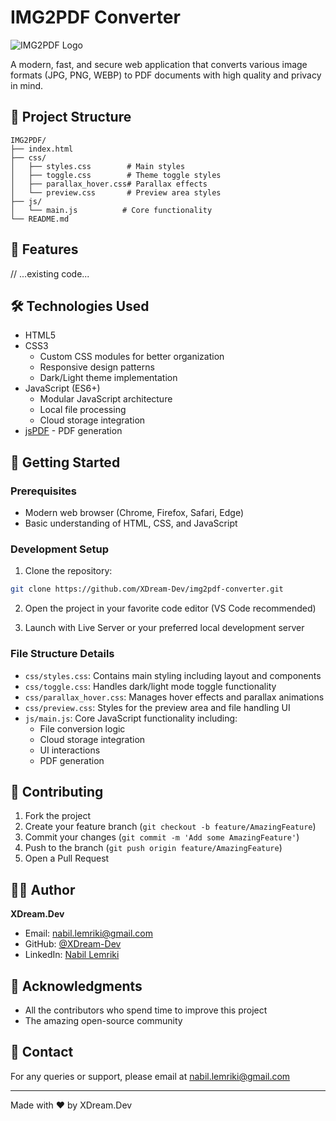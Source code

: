 # IMG2PDF Converter

![IMG2PDF Logo](path-to-your-logo.png)

A modern, fast, and secure web application that converts various image formats (JPG, PNG, WEBP) to PDF documents with high quality and privacy in mind.

## 📁 Project Structure

```
IMG2PDF/
├── index.html
├── css/
│   ├── styles.css        # Main styles
│   ├── toggle.css        # Theme toggle styles
│   ├── parallax_hover.css# Parallax effects
│   └── preview.css       # Preview area styles
├── js/
│   └── main.js          # Core functionality
└── README.md
```

## 🌟 Features

// ...existing code...

## 🛠 Technologies Used

- HTML5
- CSS3
  - Custom CSS modules for better organization
  - Responsive design patterns
  - Dark/Light theme implementation
- JavaScript (ES6+)
  - Modular JavaScript architecture
  - Local file processing
  - Cloud storage integration
- [jsPDF](https://github.com/MrRio/jsPDF) - PDF generation

## 🚀 Getting Started

### Prerequisites

- Modern web browser (Chrome, Firefox, Safari, Edge)
- Basic understanding of HTML, CSS, and JavaScript

### Development Setup

1. Clone the repository:

```bash
git clone https://github.com/XDream-Dev/img2pdf-converter.git
```

2. Open the project in your favorite code editor (VS Code recommended)

3. Launch with Live Server or your preferred local development server

### File Structure Details

- `css/styles.css`: Contains main styling including layout and components
- `css/toggle.css`: Handles dark/light mode toggle functionality
- `css/parallax_hover.css`: Manages hover effects and parallax animations
- `css/preview.css`: Styles for the preview area and file handling UI
- `js/main.js`: Core JavaScript functionality including:
  - File conversion logic
  - Cloud storage integration
  - UI interactions
  - PDF generation

## 🤝 Contributing

1. Fork the project
2. Create your feature branch (`git checkout -b feature/AmazingFeature`)
3. Commit your changes (`git commit -m 'Add some AmazingFeature'`)
4. Push to the branch (`git push origin feature/AmazingFeature`)
5. Open a Pull Request

## 👨‍💻 Author

**XDream.Dev**

- Email: nabil.lemriki@gmail.com
- GitHub: [@XDream-Dev](https://github.com/XDream-Dev)
- LinkedIn: [Nabil Lemriki](https://www.linkedin.com/in/nabil-lemriki-588550205/)

## 🙏 Acknowledgments

- All the contributors who spend time to improve this project
- The amazing open-source community

## 📧 Contact

For any queries or support, please email at nabil.lemriki@gmail.com

---

Made with ❤️ by XDream.Dev
